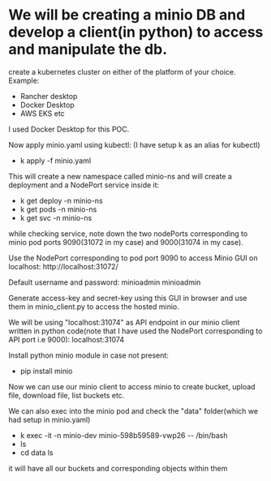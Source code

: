 # We will be creating a minio DB and develop a client(in python) to access and manipulate the db.

create a kubernetes cluster on either of the platform of your choice. Example:
- Rancher desktop
- Docker Desktop
- AWS EKS etc

I used Docker Desktop for this POC.

Now apply minio.yaml using kubectl: (I have setup k as an alias for kubectl)
- k apply -f minio.yaml

This will create a new namespace called minio-ns and will create a deployment and a NodePort service inside it:
- k get deploy -n minio-ns
- k get pods -n minio-ns
- k get svc -n minio-ns

while checking service, note down the two nodePorts corresponding to minio pod ports 9090(31072 in my case) and 9000(31074 in my case).

Use the NodePort corresponding to pod port 9090 to access Minio GUI on localhost:
http://localhost:31072/


Default username and password:
minioadmin
minioadmin

Generate access-key and secret-key using this GUI in browser and use them in minio_client.py to access the hosted minio.

We will be using "localhost:31074" as API endpoint in our minio client written in python code(note that I have used the NodePort corresponding to API port i.e 9000):
localhost:31074

Install python minio module in case not present:
- pip install minio

Now we can use our minio client to access minio to create bucket, upload file, download file, list buckets etc.

We can also exec into the minio pod and check the "data" folder(which we had setup in minio.yaml)
- k exec -it -n minio-dev minio-598b59589-vwp26 -- /bin/bash
- ls
- cd data
ls

it will have all our buckets and corresponding objects within them